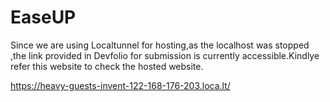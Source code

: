 # EaseUP
 Since we are using Localtunnel for hosting,as the localhost was stopped ,the link provided in Devfolio for submission is currently accessible.Kindlye refer this website to check the hosted website.
 
 https://heavy-guests-invent-122-168-176-203.loca.lt/
